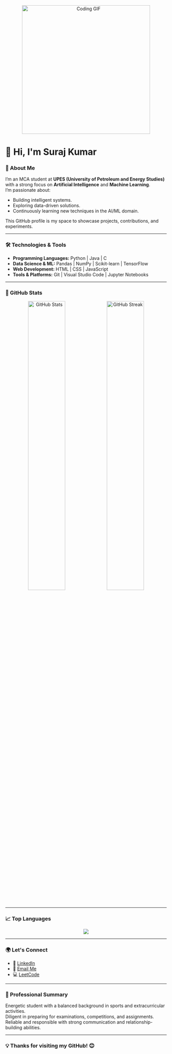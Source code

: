 


<!---
Siddharth-UPES/Siddharth-UPES is a ✨ special ✨ repository because its `README.md` (this file) appears on your GitHub profile.
You can click the Preview link to take a look at your changes.
--->
<div align="center">
  <img src="https://media.giphy.com/media/qgQUggAC3Pfv687qPC/giphy.gif" width="400" alt="Coding GIF" />
</div>

# 👋 Hi, I'm **Suraj Kumar**

### 🚀 About Me  
I’m an MCA student at **UPES (University of Petroleum and Energy Studies)** with a strong focus on **Artificial Intelligence** and **Machine Learning**.  
I’m passionate about:  
- Building intelligent systems.  
- Exploring data-driven solutions.  
- Continuously learning new techniques in the AI/ML domain.  

This GitHub profile is my space to showcase projects, contributions, and experiments.  

---

### 🛠️ Technologies & Tools  
- **Programming Languages:** Python | Java | C  
- **Data Science & ML:** Pandas | NumPy | Scikit-learn | TensorFlow  
- **Web Development:** HTML | CSS | JavaScript  
- **Tools & Platforms:** Git | Visual Studio Code | Jupyter Notebooks  

---

### 🌟 GitHub Stats  
<div align="center">
  <img src="https://github-readme-stats.vercel.app/api?username=surajksharma7&show_icons=true&theme=radical&hide=prs,contribs" alt="GitHub Stats" width="48%" />
  <img src="https://github-readme-streak-stats.herokuapp.com/?user=surajksharma7&theme=radical" alt="GitHub Streak" width="48%" />
</div>

---

### 📈 Top Languages  
<div align="center">
  <img src="https://github-readme-stats.vercel.app/api/top-langs/?username=surajksharma7&layout=compact&theme=radical&langs_count=10&cache_seconds=86400" />
</div>

---

### 🌍 Let's Connect  
- 💼 [LinkedIn](https://www.linkedin.com/in/siddharthkumar26/)  
- 📧 [Email Me](mailto:sidchaudhary2508@gmail.com)  
- 💻 [LeetCode](https://leetcode.com/u/siddharth-UPES/)  

---

### 📜 Professional Summary  
Energetic student with a balanced background in sports and extracurricular activities.  
Diligent in preparing for examinations, competitions, and assignments.  
Reliable and responsible with strong communication and relationship-building abilities.  

---

### 💡 Thanks for visiting my GitHub! 😊
